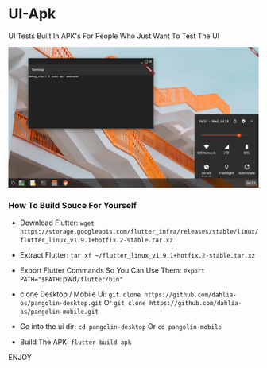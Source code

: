 # UI-Apk
UI Tests Built In APK's For People Who Just Want To Test The UI

![Capybara UI Apk](https://github.com/dahlia-os/Icons/blob/master/UI-Screenshots/ScreenShot-Term.png)

### How To Build Souce For Yourself

* Download Flutter: `wget https://storage.googleapis.com/flutter_infra/releases/stable/linux/flutter_linux_v1.9.1+hotfix.2-stable.tar.xz`

* Extract Flutter: `tar xf ~/flutter_linux_v1.9.1+hotfix.2-stable.tar.xz`

* Export Flutter Commands So You Can Use Them: `export PATH="$PATH:`pwd`/flutter/bin"`

* clone Desktop / Mobile Ui: `git clone https://github.com/dahlia-os/pangolin-desktop.git` Or `git clone https://github.com/dahlia-os/pangolin-mobile.git`

* Go into the ui dir: `cd pangolin-desktop` Or `cd pangolin-mobile`

* Build The APK: `flutter build apk`

ENJOY
